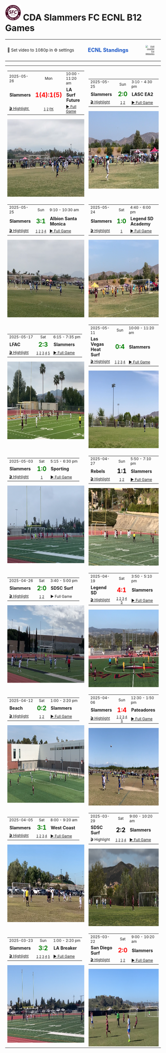 # <img src="figures/CDAslammers.png" alt="cropped-logo-cda-light-back" style="zoom:10%;" /> CDA Slammers FC ECNL B12 Games 

<table style="font-size: 0.95em; border: none; border-collapse: collapse; width: 100%;">
  <tr>
    <td style="padding-right: 11px; text-align: left; white-space: nowrap;">
      🎥 Set video to 1080p in ⚙️ settings
    </td>
    <td style="width: 200px; text-align: center;">
      <a href="ecnl_b2012_ranking.html" 
         style="font-size: 1.25em; font-weight: bold; color: #1554c7; text-decoration: none;">
       ECNL Standings
      </a>
    </td>
    <td style="text-align: right;">
      <a href="https://www.hitwebcounter.com" target="_blank">
        <img src="https://hitwebcounter.com/counter/counter.php?page=20770041&style=0003&nbdigits=5&type=ip&initCount=10" 
             title="Counter Widget" alt="Visit counter For Websites" border="0" 
             style="transform: scale(0.5); transform-origin: center; vertical-align: middle;" />
      </a>
    </td>
  </tr>
</table>

|                                                              |                                                              |
| ------------------------------------------------------------ | ------------------------------------------------------------ |
| <table><tr style="font-size: 0.85em"><td>2025-05-26</td><td style="text-align:center">Mon</td><td>10:00 - 11:20 am</td></tr><tr><td>**Slammers**</td><td style="text-align:center"><span style="color:red; font-size:1.4em; font-weight:bold">1(4):1(5)</span></td><td>**LA Surf Future**</td></tr><tr style="font-size: 0.85em"><td><a href="https://drive.google.com/open?id=13oP-Vt_OWD7xn7b3H-tZCzSHVVgd2pD3&usp=drive_fs">🎬 Highlight </a></td><td style="text-align:center; font-size: 0.85em">[1](https://drive.google.com/open?id=13kbhJ4B2FiVZ-l21nHybMnG2HEgLeliN&usp=drive_fs) [2](https://drive.google.com/open?id=13j4eZLda-HpeqYOuNSL799awqDmnpmWm&usp=drive_fs) [PK](https://drive.google.com/open?id=13hYynRWEIRQ3N6NQOpb4U1R_c5hJZrjw&usp=drive_fs)</td><td><a href="https://app.veo.co/matches/20250526-2025-05-26-163738-1d1daf49/">▶️ Full Game</a></td></tr></table><img src="figures/LASurfFuturegame.png" alt="LASurfFuturegame" style="display:block; margin:auto; height:250px; width:auto;" /> | <table><tr style="font-size: 0.85em"><td>2025-05-25</td><td style="text-align:center">Sun</td><td>3:10 - 4:30 pm</td></tr><tr><td>**Slammers**</td><td style="text-align:center"><span style="color:green; font-size:1.4em; font-weight:bold">2:0</span></td><td>**LASC EA2**</td></tr><tr style="font-size: 0.85em"><td><a href="https://drive.google.com/open?id=13udGfhfYPWANK7OHDgiIT4N_c-tFE_pJ&usp=drive_fs">🎬 Highlight</a></td><td style="text-align:center; font-size: 0.85em">[1](https://drive.google.com/open?id=13NMFsAZj5n1JBLtCrxEZ8xhLnpjrUgq8&usp=drive_fs) [2](https://drive.google.com/open?id=13D0Kpcsc5FAQI48zFSKhTFryAOnvJrG0&usp=drive_fs)</td><td><a href="https://app.veo.co/matches/20220106-2022-01-06-090057-4304420b/">▶️ Full Game</a></td></tr></table><img src="figures/LASCEA2game.png" alt="LASCEA2game" style="display:block; margin:auto; height:250px; width:auto;" /> |
|                                                              |                                                              |
| <table><tr style="font-size: 0.85em"><td>2025-05-25</td><td style="text-align:center">Sun</td><td>9:10 - 10:30 am</td></tr><tr><td>**Slammers**</td><td style="text-align:center"><span style="color:green; font-size:1.4em; font-weight:bold">3:1</span></td><td>**Albion Santa Monica**</td></tr><tr style="font-size: 0.85em"><td><a href="https://drive.google.com/open?id=13so--GAuu8wmYx2MPtPQV3ekNTAF_MIf&usp=drive_fs">🎬 Highlight</a></td><td style="text-align:center; font-size: 0.85em">[1](https://drive.google.com/open?id=13PRh3rW9g4VLedKcXipv24eNe2LrbmGq&usp=drive_fs) [2](https://drive.google.com/open?id=13bVi-9qOR0vln6cFQlckeWaqkUZ2MlF1&usp=drive_fs) [3](https://drive.google.com/open?id=13Prvf6sIwp9Biqs8Tmw6lBAx3Gd0E-8E&usp=drive_fs) [4](https://drive.google.com/open?id=137xcpF1xnZ1ZJ1uhUHYyHLnZG-qTntzW&usp=drive_fs)</td><td><a href="https://app.veo.co/matches/20220106-2022-01-06-091222-54fe1cdc/">▶️ Full Game</a></td></tr></table><img src="figures/AlbionSantaMonicagame.png" alt="AlbionSantaMonicagame" style="display:block; margin:auto; height:250px; width:auto;" /> | <table><tr style="font-size: 0.85em"><td>2025-05-24</td><td style="text-align:center">Sat</td><td>4:40 - 6:00 pm</td></tr><tr><td>**Slammers**</td><td style="text-align:center"><span style="color:green; font-size:1.4em; font-weight:bold">1:0</span></td><td>**Legend SD Academy**</td></tr><tr style="font-size: 0.85em"><td><a href="https://drive.google.com/open?id=13p9b5fWqIsc3AIL5gpl1KHbhj1DnQ-Hp&usp=drive_fs">🎬 Highlight </a> </td><td style="text-align:center; font-size: 0.85em">[1](https://drive.google.com/open?id=13bJn8Pw_niGshTX2UR7qqQJ6o72U-RR9&usp=drive_fs)</td><td><a href = "https://app.veo.co/matches/20220106-2022-01-06-090050-314701e8/">▶️ Full Game</a></td></tr></table><img src="figures/LegendSanDiegoAcademygame.png" alt="LegendSanDiegoAcademygame" style="display:block; margin:auto; height:250px; width:auto;" /> |
|                                                              |                                                              |
| <table><tr style="font-size: 0.85em"><td>2025-05-17</td><td style="text-align:center">Sat</td><td>6:15 - 7:35 pm</td></tr><tr><td>**LFAC**</td><td style="text-align:center"><span style="color:green; font-size:1.4em; font-weight:bold">2:3</span></td><td>**Slammers**</td></tr><tr style="font-size: 0.85em"><td><a href="https://drive.google.com/open?id=135mOzlcidYoNe2xmcwvGJFHyFbZ29ApT&usp=drive_fs">🎬 Highlight</a></td><td style="text-align:center; font-size: 0.85em">[1](https://drive.google.com/file/d/12zRNE1jkG0XwicUAojvH7Nw_zUvieFXo/view?usp=sharing) [2](https://drive.google.com/open?id=130PG3HLvvIazPSaIUXtXSjgBR49gA6Ie&usp=drive_fs) [3](https://drive.google.com/open?id=12pTW-DTyA4r2Tvd7ysuuxlFBzikzysZp&usp=drive_fs) [4](https://drive.google.com/open?id=12qxIDtebAyGYIasmm7n_CdcdDQxNXyLZ&usp=drive_fs) [5](https://drive.google.com/open?id=12t9QzfhD4mVttfazWQOPxl3SiAxxULzc&usp=drive_fs)</td><td><a href="https://app.veo.co/matches/20220106-2022-01-06-090045-1db759be/">▶️ Full Game</a></td></tr></table><img src="figures/LFACgame.png" alt="LFACgame" style="display:block; margin:auto; height:250px; width:auto;" /> | <table><tr style="font-size: 0.85em"><td>2025-05-11</td><td style="text-align:center">Sun</td><td>10:00 - 11:20 am</td></tr><tr><td>**Las Vegas<br> Heat Surf**</td><td style="text-align:center"><span style="color:green; font-size:1.4em; font-weight:bold">0:4</span></td><td>**Slammers**</td></tr><tr style="font-size: 0.85em"><td><a href="https://drive.google.com/open?id=12fDDD-8v7-r9Ps2ur5X83OnESchcPqly&usp=drive_fs">🎬 Highlight</a></td><td style="text-align:center; font-size: 0.85em">[1](https://drive.google.com/open?id=12c7AW_0Pbt91VCcRg2UoNZzxwzw07nKg&usp=drive_fs) [2](https://drive.google.com/open?id=12YRWZ_ln3JCCI3nS9JxIRh219EopzJbH&usp=drive_fs) [3](https://drive.google.com/open?id=12Txnuy2sFlp748AaNvOLQbNXli8UmIrn&usp=drive_fs) [4](https://drive.google.com/open?id=12_9ZzV4Bx6XVFK52Wlhxz2aKjLZC532c&usp=drive_fs)</td><td><a href="https://app.veo.co/matches/20220106-2022-01-06-092138-4746dfe4/?highlight=e9105580-e9e6-46ef-a68d-c51578b210f1&scroll=MT">▶️ Full Game</a></td></tr></table><img src="figures/LasVegasHeatSurfgame.jpeg" alt="LasVegasHeatSurfgame" style="display:block; margin:auto; height:250px; width:auto;" /> |
|                                                              |                                                              |
| <table><tr style="font-size: 0.85em"><td>2025-05-03</td><td style="text-align:center">Sat</td><td>5:15 - 6:30 pm</td></tr><tr><td>**Slammers**</td><td style="text-align:center"><span style="color:green; font-size:1.4em; font-weight:bold">1:0</span></td><td>**Sporting**</td></tr><tr style="font-size: 0.85em"><td><a href="https://drive.google.com/open?id=12PdQadit21pARhTtmTLpmMZg4cWhmBS0&usp=drive_fs">🎬 Highlight</a></td><td style="text-align:center; font-size: 0.85em">[1](https://drive.google.com/open?id=12HFNR4nv8DFt8m3oRsD46tSqokjoZoQD&usp=drive_fs)</td><td><a href="https://app.veo.co/matches/20220106-2022-01-06-085710-d441eb77/">▶️ Full Game</a></td></tr></table><img src="figures/Sportinggame.png" alt="Sportinggame" style="display:block; margin:auto; height:250px; width:auto;" /> | <table><tr style="font-size: 0.85em"><td>2025-04-27</td><td style="text-align:center">Sun</td><td>5:50 - 7:10 pm</td></tr><tr><td>**Rebels**</td><td style="text-align:center"><span style="color:black; font-size:1.4em; font-weight:bold">1:1</span></td><td>**Slammers**</td></tr><tr style="font-size: 0.85em"><td><a href="https://drive.google.com/open?id=12AGmYeo-PGwtg569WKh5QMSKv2NrJ3kA&usp=drive_fs">🎬 Highlight</a></td><td style="text-align:center; font-size: 0.85em">[1](https://drive.google.com/open?id=128tV7RNIJbx_LkJ5axvpruWNazy9uNXy&usp=drive_fs) [2](https://drive.google.com/open?id=123hptmep32D-yRa-nwgwziK6aiBRjhmo&usp=drive_fs)</td><td><a href="https://app.veo.co/matches/20220106-2022-01-06-085437-ae5751da/">▶️ Full Game</a></td></tr></table><img src="figures/Rebelsgame.png" alt="Rebelsgame" style="display:block; margin:auto; height:250px; width:auto;" /> |
|                                                              |                                                              |
| <table><tr style="font-size: 0.85em"><td>2025-04-26</td><td style="text-align:center">Sat</td><td>3:40 - 5:00 pm</td></tr><tr><td>**Slammers**</td><td style="text-align:center"><span style="color:green; font-size:1.4em; font-weight:bold">2:0</span></td><td>**SDSC Surf**</td></tr><tr style="font-size: 0.85em"><td><a href="https://drive.google.com/open?id=11jI4k8bgcCM6AP-0RiGIhakGKJEGGvbR&usp=drive_fs">🎬 Highlight</a></td><td style="text-align:center; font-size: 0.85em">[1](https://drive.google.com/open?id=11zDrto2ZaoKBp6bQAMifa-E4BnwC_lbq&usp=drive_fs) [2](https://drive.google.com/open?id=120dnhSyR0T0rBeVDMmuwpeJqdYOWDHY0&usp=drive_fs)</td><td>▶️ Full Game</td></tr></table><img src="figures/SDSChomegame.png" alt="SDSChomegame" style="display:block; margin:auto; height:250px; width:auto;" /> | <table><tr style="font-size: 0.85em"><td>2025-04-19</td><td style="text-align:center">Sat</td><td>3:50 - 5:10 pm</td></tr><tr><td>**Legend SD**</td><td style="text-align:center"><span style="color:red; font-size:1.4em; font-weight:bold">4:1</span></td><td>**Slammers**</td></tr><tr style="font-size: 0.85em"><td><a href="https://drive.google.com/open?id=11jDP6e2-y5tni8Guv4yuiLAfiihaKU7u&usp=drive_fs">🎬 Highlight</a></td><td style="text-align:center; font-size: 0.85em">[1](https://drive.google.com/open?id=11XIr3Ice9b5IY8BuCXzu0Vlb6AhKszLi&usp=drive_fs) [2](https://drive.google.com/open?id=11YngtNWNLe4EOO5IbYtoCozJrfdw8rXN&usp=drive_fs) [3](https://drive.google.com/open?id=11Ohel1U5ngMHdy6HQJ3O7xN8y7G6oS2t&usp=drive_fs) [4](https://drive.google.com/open?id=11C0th6jXdbOU3qXTfEXndzKaELvOmU62&usp=drive_fs) [5](https://drive.google.com/open?id=11FDBkyg_t1ZeSIyKscT0_eSv4I8bDji6&usp=drive_fs)</td><td><a href="https://app.veo.co/matches/20220106-2022-01-06-090736-55a29233/?highlight=ceb039c6-5ce1-4482-8637-eca3a95a4a7b&scroll=MT">▶️ Full Game</a></td></tr></table><img src="figures/LegendSDgame.png" alt="LegendSDgame" style="display:block; margin:auto; height:250px; width:auto;" /> |
|                                                              |                                                              |
| <table><tr style="font-size: 0.85em"><td>2025-04-12</td><td style="text-align:center">Sat</td><td>1:00 - 2:20 pm</td></tr><tr><td>**Beach**</td><td style="text-align:center"><span style="color:green; font-size:1.4em; font-weight:bold">0:2</span></td><td>**Slammers**</td></tr><tr style="font-size: 0.85em"><td><a href="https://drive.google.com/open?id=10UddukvXK4jFIhyYTS43W605UYTmlNHX&usp=drive_fs">🎬 Highlight</a></td><td style="text-align:center; font-size: 0.85em">[1](https://drive.google.com/open?id=10MWN5AsbyQDFnoi7V78T7eBKQt16yOSr&usp=drive_fs) [2](https://drive.google.com/open?id=10QRIjDb1Vh5uKZkqf0tkMubeFkQ_9HDq&usp=drive_fs)</td><td><a href="https://app.veo.co/matches/20250412-boys-2012-ecnl-vs-slammers-ecnl-1645a4bb/">▶️ Full Game</a></td></tr></table><img src="figures/Beachgame.png" alt="Beachgame" style="display:block; margin:auto; height:250px; width:auto;" /> | <table><tr style="font-size: 0.85em"><td>2025-04-06</td><td style="text-align:center">Sun</td><td>12:30 - 1:50 pm</td></tr><tr><td>**Slammers**</td><td style="text-align:center"><span style="color:red; font-size:1.4em; font-weight:bold">1:4</span></td><td>**Pateadores**</td></tr><tr style="font-size: 0.85em"><td><a href="https://drive.google.com/open?id=10RHnLzK24jW3jmj3ss0Ue_Q6fNWfeEuE&usp=drive_fs">🎬 Highlight</a></td><td style="text-align:center; font-size: 0.85em"> [1](https://drive.google.com/open?id=1-nNdAwuS4oiFi2NEzJr_eGF6577ex9tY&usp=drive_fs) [2](https://drive.google.com/open?id=1-qlHFxuo8q8YpxLbjr9qOylP_MQlMkkJ&usp=drive_fs) [3](https://drive.google.com/open?id=103E_Nij6o5tr3i_FcFWkohIVEmID7JSf&usp=drive_fs) [4](https://drive.google.com/open?id=10-ik2qDxc1vthrvz16_DdFvVPUP73mTc&usp=drive_fs) [5](https://drive.google.com/open?id=106B4eKhb5MRhyUaoYbXzGiepDEcCsoG7&usp=drive_fs)</td><td><a href="https://app.veo.co/matches/20220106-2022-01-06-085352-395237eb/">▶️ Full Game</a></td></tr></table><img src="figures/Patsgame.png" alt="Patsgame" style="display:block; margin:auto; height:250px; width:auto;" /> |
|                                                              |                                                              |
| <table><tr  style="font-size: 0.85em"><td>2025-04-05</td><td style="text-align:center">Sat</td><td>8:00 - 9:20 am</td></tr><tr><td>**Slammers**</td><td style="text-align:center"><span style="color:green; font-size:1.4em; font-weight:bold">3:1</span></td><td>**West Coast**</td></tr><tr style="font-size: 0.85em"><td><a href="https://drive.google.com/open?id=1-mGkzCkSO6go8UUUIlkQWn8gM0PPmyZv&usp=drive_fs">🎬 Highlight</a></td><td style="text-align:center; font-size: 0.85em">[1](https://drive.google.com/open?id=1-aGlz1UP9z1gqvLUuR01dUmaDWLRmeob&usp=drive_fs) [2](https://drive.google.com/open?id=1-cqFdrLkislPzleMP4WfbwcRJjEZDL0P&usp=drive_fs) [3](https://drive.google.com/open?id=1-gvQYDlXm91GaZ-KnhQEezwmIT2TfrHs&usp=drive_fs) [4](https://drive.google.com/open?id=1-gtOL9ordw7hi2m0uAgZGUTXhdqBDya7&usp=drive_fs)</td><td><a href="https://app.veo.co/matches/20220106-2022-01-06-090419-240ace97/">▶️ Full Game</a></td></tr></table><img src="figures/WestCoastgame.png" alt="WestCoastgame" style="display:block; margin:auto; height:250px; width:auto;" /> | <table><tr style="font-size: 0.85em"><td>2025-03-29</td><td style="text-align:center">Sat</td><td>9:00 - 10:20 am</td></tr><tr><td>**SDSC Surf**</td><td style="text-align:center"><span style="color:black; font-size:1.4em; font-weight:bold">2:2</span></td><td>**Slammers**</td></tr><tr style="font-size: 0.85em"><td>🎬 Highlight</td><td style="text-align:center; font-size: 0.85em">[1](https://drive.google.com/open?id=10X0KEPoZ1cA6NHhsjdlKbrIkyen5dmzn&usp=drive_fs) [2](https://drive.google.com/open?id=10YKkGB17TLVNVRJgghG-NRMOdj1iBqv9&usp=drive_fs) [3](https://drive.google.com/open?id=10j8Za5XFPrQfdytV3mkpAvvi51_sBhe3&usp=drive_fs) [4](https://drive.google.com/open?id=10peV9d53egY2CmIUuv0MZTo1OcxiKvy_&usp=drive_fs)</td><td><a href="https://app.veo.co/matches/20220106-2022-01-06-085255-4c9d63b1/">▶️ Full Game</a></td></tr></table><img src="figures/SDSCgame.png" alt="SDSCgame" style="display:block; margin:auto; height:250px; width:auto;" /> |
|                                                              |                                                              |
| <table><tr style="font-size: 0.85em"><td>2025-03-23</td><td style="text-align:center">Sun</td><td>1:00 - 2:20 pm</td></tr><tr><td>**Slammers**</td><td style="text-align:center"><span style="color:green; font-size:1.4em; font-weight:bold">3:2</span></td><td>**LA Breaker**</td></tr><tr style="font-size: 0.85em"><td><a href="https://drive.google.com/open?id=10SzBLR8lY_ikYUpDLlNnWEkDOhA2KGVj&usp=drive_fs">🎬 Highlight</a></td><td style="text-align:center; font-size: 0.85em">[1](https://drive.google.com/open?id=1-8Mg9QCDTSP6pe1i36ndKgLzPPB89y3z&usp=drive_fs) [2](https://drive.google.com/open?id=1-N7jn69DFFT5lSjeFOHEaDwfex-MLUfj&usp=drive_fs) [3](https://drive.google.com/open?id=1-RNzeqoP_7M5qzhmQtxjVVU2zxvNvwTu&usp=drive_fs) [4](https://drive.google.com/open?id=1-SMbgYzRqnJnFuuod8JRl8TkdN0PsgGm&usp=drive_fs) [5](https://drive.google.com/open?id=1-VRzs88Z9WZ8dU0uLwh3Ozqm0GYexxL9&usp=drive_fs)</td><td><a href="https://app.veo.co/matches/20220106-2022-01-06-090347-bde15c65/">▶️ Full Game</a></td></tr></table><img src="figures/LABreakergame.png" alt="LABreakergame" style="display:block; margin:auto; height:250px; width:auto;" /> | <table><tr style="font-size: 0.85em"><td>2025-03-22</td><td style="text-align:center"> Sat</td><td>9:00 - 10:20 am</td></tr><tr><td>**San Diego Surf**</td><td style="text-align:center"><span style="color:red; font-size:1.4em; font-weight:bold">2:0</span></td><td>**Slammers**</td></tr><tr style="font-size: 0.85em"><td><a href="https://drive.google.com/open?id=1--YRD3PsLcbQjsfopdDDoMsbrwERhQYn&usp=drive_fs">🎬 Highlight</a></td><td style="text-align:center; font-size: 0.85em">[1](https://drive.google.com/open?id=1-6S6izRvdLAXkuRjfVQmtXXfclC6K-qi&usp=drive_fs)  [2](https://drive.google.com/open?id=1-DnR78Ku8pOvWh4BO1oqra3H-b8WxNHK&usp=drive_fs)</td><td><a href="https://app.veo.co/matches/20220106-2022-01-06-085231-782e6155/">▶️ Full Game</a></td></tr></table><img src="figures/SanDiegoSurfgame.png" alt="SanDiegoSurfgame" style="display:block; margin:auto; height:250px; width:auto;" /> |



